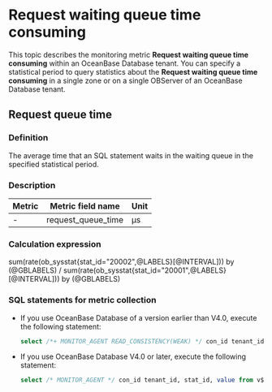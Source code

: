 # Request waiting queue time consuming

This topic describes the monitoring metric **Request waiting queue time consuming** within an OceanBase Database tenant. You can specify a statistical period to query statistics about the **Request waiting queue time consuming** in a single zone or on a single OBServer of an OceanBase Database tenant.

## Request queue time

### Definition

The average time that an SQL statement waits in the waiting queue in the specified statistical period.

### Description

| **Metric** | **Metric field name** |   **Unit**   |
|------------|-----------------------|--------------|
| -          | request_queue_time    | μs |

### Calculation expression

sum(rate(ob_sysstat{stat_id="20002",@LABELS}[@INTERVAL])) by (@GBLABELS) / sum(rate(ob_sysstat{stat_id="20001",@LABELS}[@INTERVAL])) by (@GBLABELS)

### SQL statements for metric collection

* If you use OceanBase Database of a version earlier than V4.0, execute the following statement:

  ```sql
  select /*+ MONITOR_AGENT READ_CONSISTENCY(WEAK) */ con_id tenant_id, stat_id, value from v$sysstat where stat_id IN (20001, 20002) and (con_id > 1000 or con_id = 1) and class < 1000
  ```

* If you use OceanBase Database V4.0 or later, execute the following statement:

  ```sql
  select /* MONITOR_AGENT */ con_id tenant_id, stat_id, value from v$sysstat where stat_id IN (20001, 20002) and (con_id > 1000 or con_id = 1) and class < 1000
  ```
